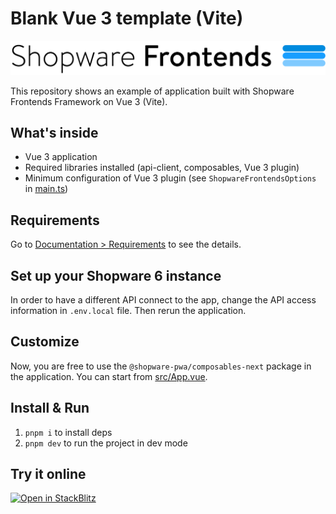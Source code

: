 # Blank Vue 3 template (Vite)

![Shopware Frontends](./public/shopware-frontends-logo.png)

This repository shows an example of application built with Shopware Frontends Framework on Vue 3 (Vite).

## What's inside

- Vue 3 application
- Required libraries installed (api-client, composables, Vue 3 plugin)
- Minimum configuration of Vue 3 plugin (see `ShopwareFrontendsOptions` in [main.ts](./src/main.ts))

## Requirements

Go to [Documentation > Requirements](https://shopware-frontends-docs.vercel.app/framework/requirements.html) to see the details.

## Set up your Shopware 6 instance

In order to have a different API connect to the app, change the API access information in `.env.local` file. Then rerun the application.

## Customize

Now, you are free to use the `@shopware-pwa/composables-next` package in the application. You can start from [src/App.vue](./src/App.vue).

## Install & Run

1. `pnpm i` to install deps
2. `pnpm dev` to run the project in dev mode

## Try it online

[![Open in StackBlitz](https://developer.stackblitz.com/img/open_in_stackblitz.svg)](https://stackblitz.com/github/shopware/frontends/tree/main/templates/vue-vite-blank)
